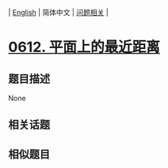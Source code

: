 
| [English](README_EN.md) | 简体中文 | [问题相关](QUESTION.md) |
# [0612. 平面上的最近距离](https://leetcode-cn.com/problems/shortest-distance-in-a-plane/)
## 题目描述
None
## 相关话题

## 相似题目

